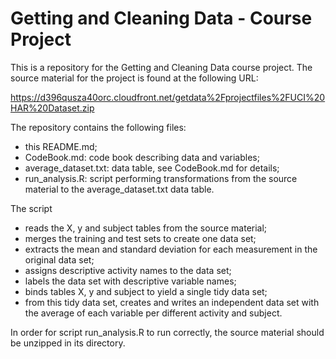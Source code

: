 # Getting and Cleaning Data - Course Project

This is a repository for the Getting and Cleaning Data course project. The source material for the project is found at the following URL:

https://d396qusza40orc.cloudfront.net/getdata%2Fprojectfiles%2FUCI%20HAR%20Dataset.zip

The repository contains the following files:

* this README.md;
* CodeBook.md: code book describing data and variables;
* average_dataset.txt: data table, see CodeBook.md for details;
* run_analysis.R: script performing transformations from the source material to the average_dataset.txt data table.

The script
* reads the X, y and subject tables from the source material;
* merges the training and test sets to create one data set;
* extracts the mean and standard deviation for each measurement in the original data set;
* assigns descriptive activity names to the data set;
* labels the data set with descriptive variable names;
* binds tables X, y and subject to yield a single tidy data set;
* from this tidy data set, creates and writes an independent data set with the average of each variable per different activity and subject.

In order for script run_analysis.R to run correctly, the source material should be unzipped in its directory.